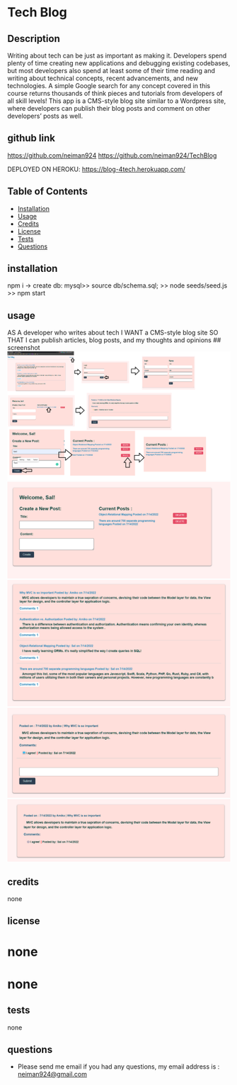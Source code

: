 
# Tech Blog

## Description 
Writing about tech can be just as important as making it. Developers spend plenty of time creating new applications and debugging existing codebases, but most developers also spend at least some of their time reading and writing about technical concepts, recent advancements, and new technologies. A simple Google search for any concept covered in this course returns thousands of think pieces and tutorials from developers of all skill levels! This app is a CMS-style blog site similar to a Wordpress site, where developers can publish their blog posts and comment on other developers’ posts as well. 


## github link 
https://github.com/neiman924
https://github.com/neiman924/TechBlog

DEPLOYED ON HEROKU:
https://blog-4tech.herokuapp.com/

## Table of Contents

- [Installation](#installation)
- [Usage](#usage)
- [Credits](#credits)
- [License](#license)
- [Tests](#tests)
- [Questions](#questions)

## installation
npm i -> create db: mysql>> source db/schema.sql; >> node seeds/seed.js >> npm start

## usage
AS A developer who writes about tech I WANT a CMS-style blog site SO THAT I can publish articles, blog posts, and my thoughts and opinions
    ## screenshot
    ![alt text](./assets/s1.png)
    ![alt text](./assets/s2.png)
    ![alt text](./assets/s3.png)
    ![alt text](./assets/s4.png)
    ![alt text](./assets/s5.png)
 
## credits
none

## license

# none
# none


## tests
none

## questions
- Please send me email if you had any questions, my email address is :
 neiman924@gmail.com

